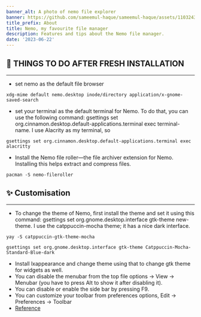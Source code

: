```yaml
---
banner_alt: A photo of nemo file explorer
banner: https://github.com/sameemul-haque/sameemul-haque/assets/110324374/ab309d20-977f-42ea-8bdc-0ce718038596
title_prefix: About
title: Nemo, my favourite file manager
description: Features and tips about the Nemo file manager.
date: '2023-06-22'
---
```


## :hammer: THINGS TO DO AFTER FRESH INSTALLATION

---

-   set nemo as the default file browser

```
xdg-mime default nemo.desktop inode/directory application/x-gnome-saved-search
```

-   set your terminal as the default terminal for Nemo. To do that, you can use the following command: gsettings set org.cinnamon.desktop.default-applications.terminal exec terminal-name. I use Alacrity as my terminal, so

```
gsettings set org.cinnamon.desktop.default-applications.terminal exec alacritty
```

-   Install the Nemo file roller—the file archiver extension for Nemo. Installing this helps extract and compress files.

```
pacman -S nemo-fileroller
```

## :sparkles: Customisation

---

-   To change the theme of Nemo, first install the theme and set it using this command: gsettings set org.gnome.desktop.interface gtk-theme new-theme. I use the catppuccin-mocha theme; it has a nice dark interface.

```
yay -S catppuccin-gtk-theme-mocha
```

```
gsettings set org.gnome.desktop.interface gtk-theme Catppuccin-Mocha-Standard-Blue-dark
```

-   Install lxappearance and change theme using that to change gtk theme for widgets as well.
-   You can disable the menubar from the top file options -> View -> Menubar (you have to press Alt to show it after disabling it).
-   You can disable or enable the side bar by pressing F9.
-   You can customize your toolbar from preferences options, Edit -> Preferences -> Toolbar
-   [Reference](https://wiki.archlinux.org/title/Nemo)
